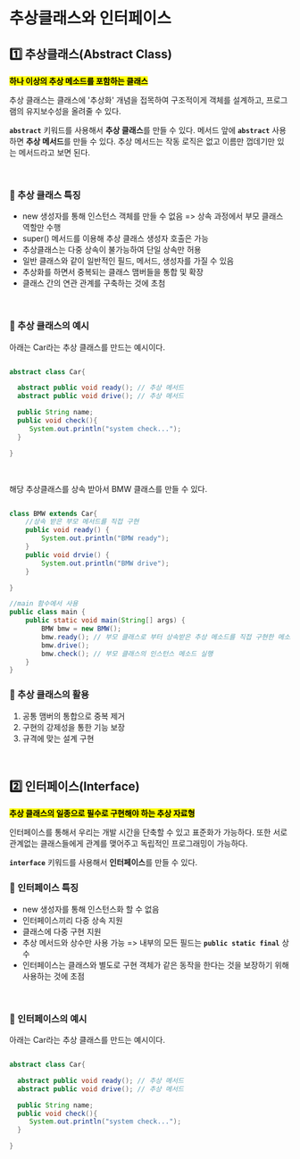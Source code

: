 # 추상클래스와 인터페이스


## 1️⃣ 추상클래스(Abstract Class)

<mark>**하나 이상의 추상 메소드를 포함하는 클래스**</mark>

추상 클래스는 클래스에 '추상화' 개념을 접목하여 구조적이게 객체를 설계하고, 프로그램의 유지보수성을 올려줄 수 있다.
</br>

<code>**abstract**</code> 키워드를 사용해서 **추상 클래스**를 만들 수 있다. 메서드 앞에 <code>**abstract**</code> 사용하면 **추상 메서드**를 만들 수 있다. 추상 메서드는 작동 로직은 없고 이름만 껍데기만 있는 메서드라고 보면 된다.

</br>

### 🍒 추상 클래스 특징
- new 생성자를 통해 인스턴스 객체를 만들 수 없음 => 상속 과정에서 부모 클래스 역할만 수행
- super() 메서드를 이용해 추상 클래스 생성자 호출은 가능
- 추상클래스는 다중 상속이 불가능하여 단일 상속만 허용
- 일반 클래스와 같이 일반적인 필드, 메서드, 생성자를 가질 수 있음
- 추상화를 하면서 중복되는 클래스 맴버들을 통합 및 확장
- 클래스 간의 연관 관계를 구축하는 것에 초첨

</br>

### 🍒 추상 클래스의 예시

아래는 Car라는 추상 클래스를 만드는 예시이다. 
```java

abstract class Car{

  abstract public void ready(); // 추상 메서드 
  abstract public void drive(); // 추상 메서드 

  public String name;
  public void check(){
     System.out.println("system check...");
  }

}

```
</br>

해당 추상클래스를 상속 받아서 BMW 클래스를 만들 수 있다.
```java

class BMW extends Car{
    //상속 받은 부모 메서드를 직접 구현 
    public void ready() {
        System.out.println("BMW ready");
    }
    public void drvie() {
    	System.out.println("BMW drive");
    }

}

//main 함수에서 사용
public class main {
    public static void main(String[] args) {
        BMW bmw = new BMW();
        bmw.ready(); // 부모 클래스로 부터 상속받은 추상 메소드를 직접 구현한 메소드를 실행
        bmw.drive();
        bmw.check(); // 부모 클래스의 인스턴스 메소드 실행
    }
}

```

### 🍒 추상 클래스의 활용 
1. 공통 맴버의 통합으로 중복 제거
2. 구현의 강제성을 통한 기능 보장
3. 규격에 맞는 설계 구현

</br>


## 2️⃣ 인터페이스(Interface)
<mark>**추상 클래스의 일종으로 필수로 구현해야 하는 추상 자료형**</mark>

인터페이스를 통해서 우리는 개발 시간을 단축할 수 있고 표준화가 가능하다. 또한 서로 관계없는 클래스들에게 관계를 맺어주고 독립적인 프로그래밍이 가능하다.

<code>**interface**</code> 키워드를 사용해서 **인터페이스**를 만들 수 있다. 

### 🍒 인터페이스 특징
- new 생성자를 통해 인스턴스화 할 수 없음
- 인터페이스끼리 다중 상속 지원
- 클래스에 다중 구현 지원
- 추상 메서드와 상수만 사용 가능 => 내부의 모든 필드는 <code>**public static final**</code> 상수
- 인터페이스는 클래스와 별도로 구현 객체가 같은 동작을 한다는 것을 보장하기 위해 사용하는 것에 초점

</br>

### 🍒 인터페이스의 예시

아래는 Car라는 추상 클래스를 만드는 예시이다. 
```java

abstract class Car{

  abstract public void ready(); // 추상 메서드 
  abstract public void drive(); // 추상 메서드 

  public String name;
  public void check(){
     System.out.println("system check...");
  }

}

```

</br>
